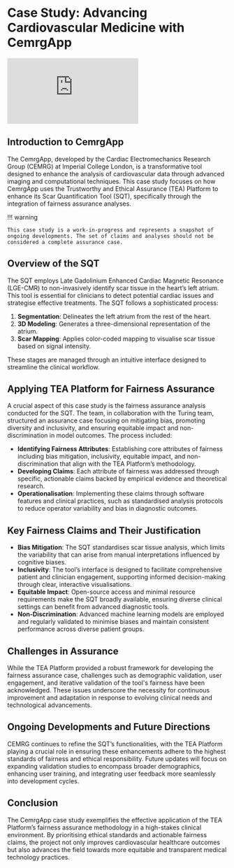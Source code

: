 # Case Study: Advancing Cardiovascular Medicine with CemrgApp

<!-- Embed video and transcript here -->
<iframe class="youtube-video" src="https://www.youtube.com/embed/2V8FAu2U4MM" title="YouTube video player" frameborder="0" allow="accelerometer; autoplay; clipboard-write; encrypted-media; gyroscope; picture-in-picture" allowfullscreen></iframe>

## Introduction to CemrgApp

The CemrgApp, developed by the Cardiac Electromechanics Research Group (CEMRG) at Imperial College London, is a transformative tool designed to enhance the analysis of cardiovascular data through advanced imaging and computational techniques. This case study focuses on how CemrgApp uses the Trustworthy and Ethical Assurance (TEA) Platform to enhance its Scar Quantification Tool (SQT), specifically through the integration of fairness assurance analyses.

!!! warning

    This case study is a work-in-progress and represents a snapshot of ongoing developments. The set of claims and analyses should not be considered a complete assurance case.

## Overview of the SQT

The SQT employs Late Gadolinium Enhanced Cardiac Magnetic Resonance (LGE-CMR) to non-invasively identify scar tissue in the heart’s left atrium. This tool is essential for clinicians to detect potential cardiac issues and strategise effective treatments. The SQT follows a sophisticated process:

1. **Segmentation**: Delineates the left atrium from the rest of the heart.
2. **3D Modeling**: Generates a three-dimensional representation of the atrium.
3. **Scar Mapping**: Applies color-coded mapping to visualise scar tissue based on signal intensity.

These stages are managed through an intuitive interface designed to streamline the clinical workflow.

## Applying TEA Platform for Fairness Assurance

A crucial aspect of this case study is the fairness assurance analysis conducted for the SQT. The team, in collaboration with the Turing team, structured an assurance case focusing on mitigating bias, promoting diversity and inclusivity, and ensuring equitable impact and non-discrimination in model outcomes. The process included:

- **Identifying Fairness Attributes**: Establishing core attributes of fairness including bias mitigation, inclusivity, equitable impact, and non-discrimination that align with the TEA Platform’s methodology.
- **Developing Claims**: Each attribute of fairness was addressed through specific, actionable claims backed by empirical evidence and theoretical research.
- **Operationalisation**: Implementing these claims through software features and clinical practices, such as standardised analysis protocols to reduce operator variability and bias in diagnostic outcomes.

## Key Fairness Claims and Their Justification

- **Bias Mitigation**: The SQT standardises scar tissue analysis, which limits the variability that can arise from manual interpretations influenced by cognitive biases.
- **Inclusivity**: The tool’s interface is designed to facilitate comprehensive patient and clinician engagement, supporting informed decision-making through clear, interactive visualisations.
- **Equitable Impact**: Open-source access and minimal resource requirements make the SQT broadly available, ensuring diverse clinical settings can benefit from advanced diagnostic tools.
- **Non-Discrimination**: Advanced machine learning models are employed and regularly validated to minimise biases and maintain consistent performance across diverse patient groups.

## Challenges in Assurance

While the TEA Platform provided a robust framework for developing the fairness assurance case, challenges such as demographic validation, user engagement, and iterative validation of the tool's fairness have been acknowledged. These issues underscore the necessity for continuous improvement and adaptation in response to evolving clinical needs and technological advancements.

## Ongoing Developments and Future Directions

CEMRG continues to refine the SQT’s functionalities, with the TEA Platform playing a crucial role in ensuring these enhancements adhere to the highest standards of fairness and ethical responsibility. Future updates will focus on expanding validation studies to encompass broader demographics, enhancing user training, and integrating user feedback more seamlessly into development cycles.

## Conclusion

The CemrgApp case study exemplifies the effective application of the TEA Platform’s fairness assurance methodology in a high-stakes clinical environment. By prioritising ethical standards and actionable fairness claims, the project not only improves cardiovascular healthcare outcomes but also advances the field towards more equitable and transparent medical technology practices.
